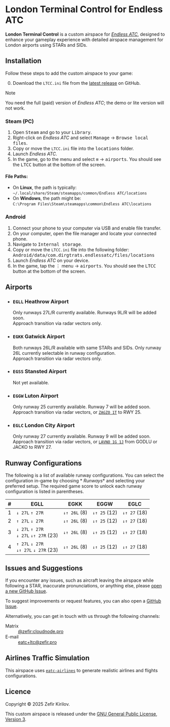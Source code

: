 # London Terminal Control for Endless ATC

**London Terminal Control** is a custom airspace for [*Endless ATC*](https://startgrid.itch.io/endlessatc), designed to
enhance your gameplay experience with
detailed airspace management for London airports using STARs and SIDs.

## Installation

Follow these steps to add the custom airspace to your game:

0. Download the `LTCC.ini` file from the [latest release](https://github.com/zefir-git/eatc-ltc/releases/latest) on
   GitHub.

> [!NOTE]
> You need the full (paid) version of *Endless ATC*; the demo or lite version will not work.

### Steam (PC)

1. Open <kbd>Steam</kbd> and go to your <kbd>Library</kbd>.
2. Right-click on *Endless ATC* and select <kbd>Manage</kbd> → <kbd>Browse local files</kbd>.
3. Copy or move the `LTCC.ini` file into the <kbd>locations</kbd> folder.
4. Launch *Endless ATC*.
5. In the game, go to the menu and select <kbd>≡</kbd> → <kbd>airports</kbd>. You should see the <kbd>LTCC</kbd> button
   at the bottom of the screen.

#### File Paths:

- On **Linux**, the path is typically:  
  `~/.local/share/Steam/steamapps/common/Endless ATC/locations`
- On **Windows**, the path might be:  
  `C:\Program Files\Steam\steamapps\common\Endless ATC\locations`

### Android

1. Connect your phone to your computer via USB and enable file transfer.
2. On your computer, open the file manager and locate your connected phone.
3. Navigate to <kbd>Internal storage</kbd>.
4. Copy or move the `LTCC.ini` file into the following folder:  
   <kbd>Android/data/com.dirgtrats.endlessatc/files/locations</kbd>
5. Launch *Endless ATC* on your device.
6. In the game, tap the <kbd>⋮</kbd> menu → <kbd>airports</kbd>. You should see the <kbd>LTCC</kbd> button at the bottom
   of the screen.

## Airports

- ### `EGLL` Heathrow Airport
  Only runways 27L/R currently available. Runways 9L/R will be added soon.
  <br>Approach transition via radar vectors only.
- ### `EGKK` Gatwick Airport
  Both runways 26L/R available with same STARs and SIDs. Only runway 26L currently selectable in runway configuration.
  <br>Approach transition via radar vectors only.
- ### `EGSS` Stansted Airport
  Not yet available.
- ### `EGGW` Luton Airport
  Only runway 25 currently available. Runway 7 will be added soon.
  <br>Approach transition via radar vectors,
  or [`ZAGZO 1T`](https://web.archive.org/web/20241130183249if_/https://nats-uk.ead-it.com/cms-nats/opencms/en/Publications/AIP/Current-AIRAC/graphics/321263.pdf)
  to RWY 25.
- ### `EGLC` London City Airport
  Only runway 27 currently available. Runway 9 will be added soon.
  <br>Approach transition via radar vectors,
  or [`LAVNO 1G 1J`](https://web.archive.org/web/20250116120625if_/https://nats-uk.ead-it.com/cms-nats/opencms/en/Publications/AIP/Current-AIRAC/graphics/399531.pdf)
  from GODLU or JACKO to RWY 27.

## Runway Configurations

The following is a list of available runway configurations. You can select the configuration in-game by choosing *
*Runways** and selecting your preferred setup. The required game score to unlock each runway configuration is listed in
parentheses.

| # | EGLL                                     | EGKK         | EGGW         | EGLC         |
|---|------------------------------------------|--------------|--------------|--------------|
| 1 | `↓ 27L` `↑ 27R`                          | `↓↑ 26L` (8) | `↓↑ 25` (12) | `↓↑ 27` (18) |
| 2 | `↑ 27L` `↓ 27R`                          | `↓↑ 26L` (8) | `↓↑ 25` (12) | `↓↑ 27` (18) |
| 3 | `↓ 27L` `↑ 27R`<br>`↓ 27L` `↓↑ 27R` (23) | `↓↑ 26L` (8) | `↓↑ 25` (12) | `↓↑ 27` (18) |
| 4 | `↑ 27L` `↓ 27R`<br>`↓↑ 27L` `↓ 27R` (23) | `↓↑ 26L` (8) | `↓↑ 25` (12) | `↓↑ 27` (18) |

## Issues and Suggestions

If you encounter any issues, such as aircraft leaving the airspace while following a STAR, inaccurate pronunciations, or
anything else, please [open a new GitHub Issue](https://github.com/zefir-git/eatc-ltc/issues/new?labels=bug).

To suggest improvements or request features, you can also open
a [GitHub Issue](https://github.com/zefir-git/eatc-ltc/issues/new).

Alternatively, you can get in touch with us through the following channels:

<dl>
  <dt>Matrix</dt>
  <dd><a href="https://matrix.to/#/@zefir:cloudnode.pro">@zefir:cloudnode.pro</a></dd>

  <dt>E-mail</dt>
  <dd><a href="mailto:eatc+ltc@zefir.pro">eatc+ltc@zefir.pro</a></dd>
</dl>

## Airlines Traffic Simulation

This airspace uses [`eatc-airlines`](https://github.com/zefir-git/eatc-airlines) to generate realistic airlines and
flights configurations.

## Licence

Copyright © 2025 Zefir Kirilov.

This custom airspace is released under
the [GNU General Public License, Version 3](https://www.gnu.org/licenses/gpl-3.0.en.html).
